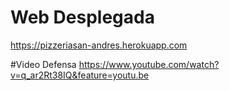 # Web Desplegada
https://pizzeriasan-andres.herokuapp.com


#Video Defensa
https://www.youtube.com/watch?v=q_ar2Rt38IQ&feature=youtu.be



